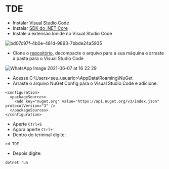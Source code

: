 # TDE
- Instalar [Visual Studio Code](https://code.visualstudio.com/) 
- Instalar [SDK do .NET Core](https://dotnet.microsoft.com/download)
- Instale a extensão Ionide no Visual Studio Code

![bd07c97f-4b0e-481d-9893-7bbde24a5935](https://user-images.githubusercontent.com/81246770/121075876-18d75680-c7ac-11eb-923a-c2996fe0c09f.jpg)

- Clone o [repositório](https://youtube.com), decompacte o arquivo para a sua máquina e arraste a pasta para o Visual Studio Code

![WhatsApp Image 2021-06-07 at 16 22 29](https://user-images.githubusercontent.com/81246770/121076292-9bf8ac80-c7ac-11eb-977a-4d3fa75057b2.jpeg)

- Acesse C:\Users\<seu_usuario>\AppData\Roaming\NuGet 
- Arraste o arquivo NuGet.Config para o Visual Studio Code e adicione:
```<?xml version="1.0" encoding="utf-8"?>
<configuration>
  <packageSources>
    <add key="nuget.org" value="https://api.nuget.org/v3/index.json" protocolVersion="3" />
  </packageSources>
</configuration>
```

- Aperte `Ctrl+S`
- Agora aperte `Ctrl+'`
- Dentro do terminal digite:

```
cd TDE 
```

- Depois digite:

```
dotnet run 
```
